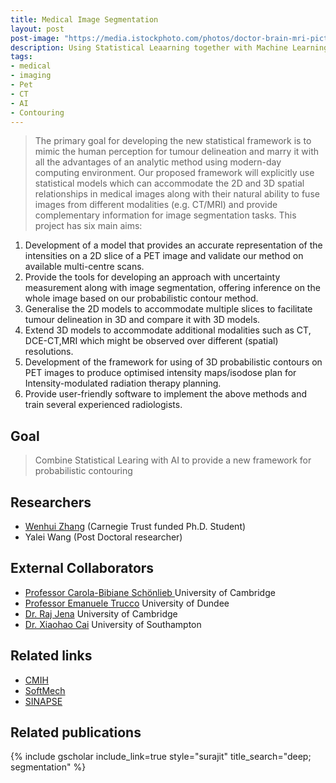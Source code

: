 ```yaml
---
title: Medical Image Segmentation 
layout: post
post-image: "https://media.istockphoto.com/photos/doctor-brain-mri-picture-id862563174?k=20&m=862563174&s=612x612&w=0&h=v2xubyZ1jSG0XpNS9nME2Jt6UciQI9eCnmfAvIg-mmQ="
description: Using Statistical Leaarning together with Machine Learning and AI to develope a framework for contouring medical images
tags:
- medical
- imaging
- Pet
- CT
- AI
- Contouring
---
```


 
> The primary goal for developing the new statistical framework is to mimic the human perception for tumour delineation and marry it with all the advantages of an analytic method using modern-day computing environment. Our proposed framework will explicitly use statistical models which can accommodate the 2D and 3D spatial relationships in medical images along with their natural ability to fuse images from different modalities (e.g. CT/MRI) and provide complementary information for image segmentation tasks. This project has six main aims:

1. Development of a model that provides an accurate representation of the intensities on a 2D slice of a PET image and validate our method on available multi-centre scans.
2. Provide the tools for developing an approach with uncertainty measurement along with image segmentation, offering inference on the whole image based on our probabilistic contour method. 
3. Generalise the 2D models to accommodate multiple slices to facilitate tumour delineation in 3D and compare it with 3D models.
4. Extend 3D models to accommodate additional modalities such as CT, DCE-CT,MRI which might be observed over different (spatial) resolutions.
5. Development of the framework for using of 3D probabilistic contours on PET images to produce optimised intensity maps/isodose plan for Intensity-modulated radiation therapy planning.
6. Provide user-friendly software to implement the above methods and train several experienced radiologists. 


## Goal
> Combine Statistical Learing with AI to provide a new framework for probabilistic contouring

## Researchers

- [Wenhui Zhang](https://www.carnegie-trust.org/alumni/wenhui-zhang-2/) (Carnegie Trust funded Ph.D. Student)
- Yalei Wang (Post Doctoral researcher)

## External Collaborators
- [Professor Carola-Bibiane Schönlieb ](https://www.damtp.cam.ac.uk/user/cbs31/Home.html) University of Cambridge 
- [Professor Emanuele Trucco](https://www.dundee.ac.uk/people/emanuele-trucco) University of Dundee
- [Dr. Raj Jena](https://www.oncology.cam.ac.uk/research/our-research/jena) University of Cambridge 
- [Dr. Xiaohao Cai](https://xiaohaocai.netlify.app/) University of Southampton

## Related links
* [CMIH](https://www.cmih.maths.cam.ac.uk)
* [SoftMech](http://www.softmech.org)
* [SINAPSE](http://www.sinapse.ac.uk)


## Related publications 
{% include gscholar include_link=true style="surajit" title_search="deep; segmentation" %}
